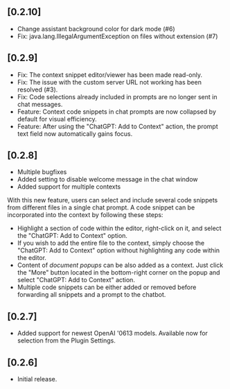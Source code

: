 <!-- Keep a Changelog guide -> https://keepachangelog.com -->

## [0.2.10]
+ Change assistant background color for dark mode (#6)
+ Fix: java.lang.IllegalArgumentException on files without extension (#7)

## [0.2.9]
+ Fix: The context snippet editor/viewer has been made read-only.
+ Fix: The issue with the custom server URL not working has been resolved (#3).
+ Fix: Code selections already included in prompts are no longer sent in chat messages.
+ Feature: Context code snippets in chat prompts are now collapsed by default for visual efficiency.
+ Feature: After using the "ChatGPT: Add to Context" action, the prompt text field now automatically gains focus.

## [0.2.8]
+ Multiple bugfixes
+ Added setting to disable welcome message in the chat window
+ Added support for multiple contexts

With this new feature, users can select and include several code snippets from different files in a single chat prompt. A code snippet can be incorporated into the context by following these steps:

- Highlight a section of code within the editor, right-click on it, and select the "ChatGPT: Add to Context" option.
- If you wish to add the entire file to the context, simply choose the "ChatGPT: Add to Context" option without highlighting any code within the editor.
- Content of _document popups_ can be also added as a context. Just click the "More" button located in the bottom-right corner on the popup and select "ChatGPT: Add to Context" action.
- Multiple code snippets can be either added or removed before forwarding all snippets and a prompt to the chatbot.

## [0.2.7]
+ Added support for newest OpenAI '0613 models. Available now for selection from the Plugin Settings.

## [0.2.6]
+ Initial release.
